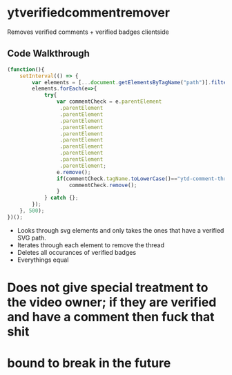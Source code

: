 # ytverifiedcommentremover
Removes verified comments + verified badges clientside

## Code Walkthrough

```js
(function(){
    setInterval(() => {
        var elements = [...document.getElementsByTagName("path")].filter(e=>e.getAttribute('d')=="M9 16.2L4.8 12l-1.4 1.4L9 19 21 7l-1.4-1.4L9 16.2z"||e.getAttribute('d')=="M12,2C6.48,2,2,6.48,2,12s4.48,10,10,10s10-4.48,10-10 S17.52,2,12,2z M9.92,17.93l-4.95-4.95l2.05-2.05l2.9,2.9l7.35-7.35l2.05,2.05L9.92,17.93z")
        elements.forEach(e=>{
            try{
                var commentCheck = e.parentElement
                 .parentElement
                 .parentElement
                 .parentElement
                 .parentElement
                 .parentElement
                 .parentElement
                 .parentElement
                 .parentElement
                 .parentElement
                 .parentElement;
                e.remove();
                if(commentCheck.tagName.toLowerCase()=="ytd-comment-thread-renderer") {
                    commentCheck.remove();
                }
            } catch {};
        });
    }, 500);
})();
```

- Looks through svg elements and only takes the ones that have a verified SVG path.
- Iterates through each element to remove the thread
- Deletes all occurances of verified badges
- Everythings equal

# Does not give special treatment to the video owner; if they are verified and have a comment then fuck that shit

# bound to break in the future 

